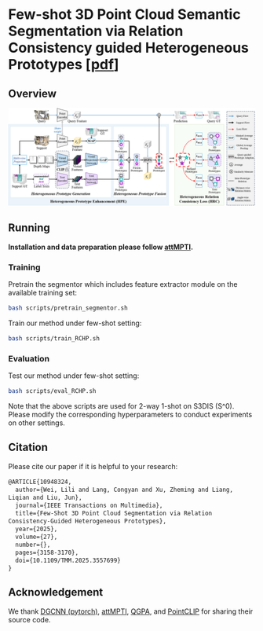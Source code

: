 # Few-shot 3D Point Cloud Semantic Segmentation via Relation Consistency guided Heterogeneous Prototypes [[pdf](https://ieeexplore.ieee.org/stamp/stamp.jsp?tp=&arnumber=10948324)]


## Overview

![framework](framework3d.png)



## Running 

**Installation and data preparation please follow [attMPTI](https://github.com/Na-Z/attMPTI).**



### Training

Pretrain the segmentor which includes feature extractor module on the available training set:

```bash
bash scripts/pretrain_segmentor.sh
```

Train our method under few-shot setting:

```bash
bash scripts/train_RCHP.sh
```

### Evaluation

Test our method under few-shot setting:

```bash
bash scripts/eval_RCHP.sh
```

Note that the above scripts are used for 2-way 1-shot on S3DIS (S^0). Please modify the corresponding hyperparameters to conduct experiments on other settings. 



## Citation
Please cite our paper if it is helpful to your research:

    @ARTICLE{10948324,
      author={Wei, Lili and Lang, Congyan and Xu, Zheming and Liang, Liqian and Liu, Jun},
      journal={IEEE Transactions on Multimedia}, 
      title={Few-Shot 3D Point Cloud Segmentation via Relation Consistency-Guided Heterogeneous Prototypes}, 
      year={2025},
      volume={27},
      number={},
      pages={3158-3170},
      doi={10.1109/TMM.2025.3557699}
    }




## Acknowledgement
We thank [DGCNN (pytorch)](https://github.com/WangYueFt/dgcnn/tree/master/pytorch), [attMPTI](https://github.com/Na-Z/attMPTI), [QGPA](https://github.com/heshuting555/PAP-FZS3D), and [PointCLIP](https://github.com/ZrrSkywalker/PointCLIP) for sharing their source code.
